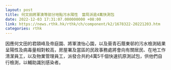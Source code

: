```yaml
---
layout: post
title: 何文田將軍澳等部分地點污水陽性　當局派逾4萬快測包
date: 2022-12-03 17:31:07.000000000 +08:00
link: https://news.rthk.hk/rthk/ch/component/k2/1678322-20221203.htm
categories: rthk
---
```


因應何文田的君頤峰及帝庭園、將軍澳怡心園，以及葵青石蔭東邨的污水檢測結果呈陽性及病毒量相對較高，房屋署及當區的民政事務處將會向有關居民、在地工作清潔員工，以及物業管理員工，派發合共約4萬5千個快速抗原測試包，供他們自行檢測，以輔助識別感染者。
